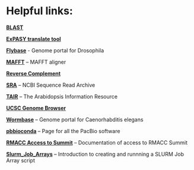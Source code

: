 # Helpful links:

**[BLAST](https://blast.ncbi.nlm.nih.gov/)**

**[ExPASY translate tool](https://web.expasy.org/translate/)**

**[Flybase](https://flybase.org/)** - Genome portal for Drosophila

**[MAFFT](https://mafft.cbrc.jp/alignment/software/)** – MAFFT aligner

**[Reverse Complement](https://www.bioinformatics.org/sms/rev_comp.html)**

**[SRA](https://www.ncbi.nlm.nih.gov/sra)** – NCBI Sequence Read Archive

**[TAIR](https://arabidopsis.org/)** – The Arabidopsis Information Resource

**[UCSC Genome Browser](https://genome.ucsc.edu/cgi-bin/hgGateway)**

**[Wormbase](https://wormbase.org)** – Genome portal for Caenorhabditis elegans

**[pbbioconda](https://github.com/PacificBiosciences/pbbioconda)** – Page for all the PacBio software

**[RMACC Access to Summit](https://curc.readthedocs.io/en/latest/access/rmacc.html)** – Documentation of access to RMACC Summit

**[Slurm_Job_Arrays](https://help.rc.ufl.edu/doc/SLURM_Job_Arrays)** – Introduction to creating and runnning a SLURM Job Array script

